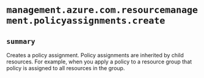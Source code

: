 # `management.azure.com.resourcemanagement.policyassignments.create`

## `summary`
Creates a policy assignment. Policy assignments are inherited by child resources. For example, when you apply a policy to a resource group that policy is assigned to all resources in the group.


